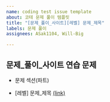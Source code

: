```yaml
---
name: coding test issue template
about: 코테 문제 풀이 템플릿
title: "[문제_풀이_사이트][레벨] 문제_제목"
labels: 문제 풀이
assignees: ASak1104, Will-Big

---
```


## 문제_풀이_사이트 연습 문제

- 문제  섹션(파트)

- [레벨] 문제_제목 [(link)]($url)

